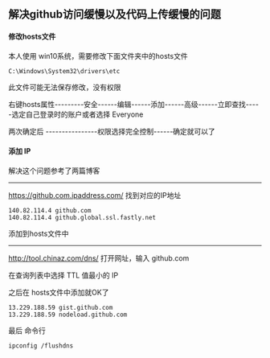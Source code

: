 ## 解决github访问缓慢以及代码上传缓慢的问题

#### 修改hosts文件

本人使用 win10系统，需要修改下面文件夹中的hosts文件

```shell
C:\Windows\System32\drivers\etc
```

此文件可能无法保存修改，没有权限

右键hosts属性---------安全------编辑------添加------高级------立即查找-----选定自己登录时的账户或者选择 Everyone

两次确定后 ----------------权限选择完全控制------确定就可以了

#### 添加 IP

解决这个问题参考了两篇博客

------

https://github.com.ipaddress.com/  找到对应的IP地址

```shell
140.82.114.4 github.com
140.82.114.4 github.global.ssl.fastly.net
```

添加到hosts文件中

------

http://tool.chinaz.com/dns/ 打开网址，输入 github.com

在查询列表中选择 TTL 值最小的 IP

之后在 hosts文件中添加就OK了

```shell
13.229.188.59 gist.github.com
13.229.188.59 nodeload.github.com
```

最后 命令行

```shell
ipconfig /flushdns
```

